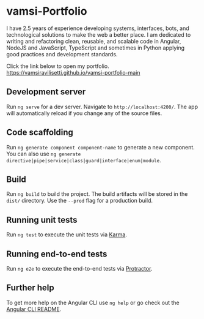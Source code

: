 # vamsi-Portfolio 
I have 2.5 years of experience developing systems, interfaces, bots, and technological solutions to make the web a better place. I am dedicated to writing and refactoring clean, reusable, and scalable code in Angular, NodeJS and JavaScript, TypeScript and sometimes in Python applying good practices and development standards.

Click the link below to open my portfolio.
<https://vamsiravilisetti.github.io/vamsi-portfolio-main> 

## Development server

Run `ng serve` for a dev server. Navigate to `http://localhost:4200/`. The app will automatically reload if you change any of the source files.

## Code scaffolding

Run `ng generate component component-name` to generate a new component. You can also use `ng generate directive|pipe|service|class|guard|interface|enum|module`.

## Build

Run `ng build` to build the project. The build artifacts will be stored in the `dist/` directory. Use the `--prod` flag for a production build.

## Running unit tests

Run `ng test` to execute the unit tests via [Karma](https://karma-runner.github.io).

## Running end-to-end tests

Run `ng e2e` to execute the end-to-end tests via [Protractor](http://www.protractortest.org/).

## Further help

To get more help on the Angular CLI use `ng help` or go check out the [Angular CLI README](https://github.com/angular/angular-cli/blob/master/README.md).
